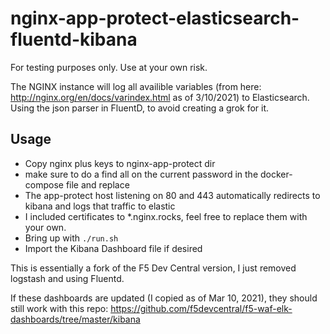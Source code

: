# nginx-app-protect-elasticsearch-fluentd-kibana

For testing purposes only. Use at your own risk.

The NGINX instance will log all availible variables (from here: <http://nginx.org/en/docs/varindex.html> as of 3/10/2021) to Elasticsearch. Using the json parser in FluentD, to avoid creating a grok for it.

## Usage

* Copy nginx plus keys to nginx-app-protect dir
* make sure to do a find all on the current password in the docker-compose file and replace
* The app-protect host listening on 80 and 443 automatically redirects to kibana and logs that traffic to elastic
* I included certificates to *.nginx.rocks, feel free to replace them with your own.
* Bring up with `./run.sh`
* Import the Kibana Dashboard file if desired


This is essentially a fork of the F5 Dev Central version, I just removed logstash and using Fluentd.

If these dashboards are updated (I copied as of Mar 10, 2021), they should still work with this repo:
<https://github.com/f5devcentral/f5-waf-elk-dashboards/tree/master/kibana>
